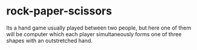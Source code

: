 # rock-paper-scissors
Its a hand game usually played between two people, but here one of them will be computer which each player simultaneously forms one of three shapes with an outstretched hand.
